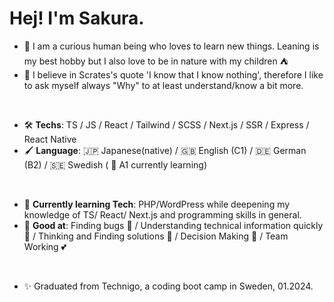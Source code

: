  #                      Hej!  I'm Sakura.


-  🤖 I am a curious human being who loves to learn new things. Leaning is my best hobby but I also love to be in nature with my children ⛺️
-  🦔 I believe in Scrates's quote 'I know that I know nothing', therefore I like to ask myself always "Why" to at least understand/know a bit more.
  <br>

  
+  🛠️ **Techs**: TS / JS / React / Tailwind / SCSS / Next.js / SSR / Express / React Native
+  🖌️ **Language**: 🇯🇵 Japanese(native) / 🇬🇧 English (C1) / 🇩🇪 German (B2) /  🇸🇪 Swedish ( 🐣 A1 currently learning)
  <br>

  
-  📘 **Currently learning Tech**: PHP/WordPress while deepening my knowledge of TS/ React/ Next.js and programming skills in general.
-  🏅 **Good at**: Finding bugs 🐛 / Understanding technical information quickly 💨 / Thinking and Finding solutions 🔑 / Decision Making 🔎 / Team Working 💕
  <br>

  
  + ✨  Graduated from Technigo, a coding boot camp in Sweden, 01.2024.


 






